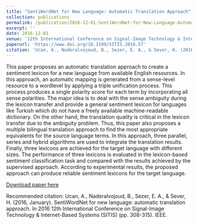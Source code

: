 ```yaml
---
title: "SentiWordNet for New Language: Automatic Translation Approach"
collection: publications
permalink: /publication/2016-12-01-SentiWordNet-for-New-Language-Automatic-Translation-Approach
excerpt: ''
date: 2016-12-01
venue: '12th International Conference on Signal-Image Technology & Internet-Based Systems (SITIS)'
paperurl: 'https://www.doi.org/10.1109/SITIS.2016.57'
citation: 'Ucan, A., Naderalvojoud, B., Sezer, E. A., & Sever, H. (2016, January). SentiWordNet for new language: automatic translation approach. In 2016 12th International Conference on Signal-Image Technology & Internet-Based Systems (SITIS) (pp. 308-315). IEEE.'
---
```

This paper proposes an automatic translation approach to create a sentiment lexicon for a new language from available English resources. In this approach, an automatic mapping is generated from a sense-level resource to a wordlevel by applying a triple unification process. This process produces a single polarity score for each term by incorporating all sense polarities. The major idea is to deal with the sense ambiguity during the lexicon transfer and provide a general sentiment lexicon for languages like Turkish which do not have a freely available machine-readable dictionary. On the other hand, the translation quality is critical in the lexicon transfer due to the ambiguity problem. Thus, this paper also proposes a multiple bilingual translation approach to find the most appropriate equivalents for the source language terms. In this approach, three parallel, series and hybrid algorithms are used to integrate the translation results. Finally, three lexicons are achieved for the target language with different sizes. The performance of three lexicons is evaluated in the lexicon-based sentiment classification task and compared with the results achieved by the supervised approach. According to experimental results, the proposed approach can produce reliable sentiment lexicons for the target language.

[Download paper here](https://www.doi.org/10.1109/SITIS.2016.57)

Recommended citation: Ucan, A., Naderalvojoud, B., Sezer, E. A., & Sever, H. (2016, January). SentiWordNet for new language: automatic translation approach. In 2016 12th International Conference on Signal-Image Technology & Internet-Based Systems (SITIS) (pp. 308-315). IEEE.
 

